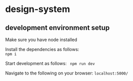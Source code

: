 # design-system

## development environment setup

Make sure you have node installed 

Install the dependencies as follows:  
  `npm i`

Start development as follows:
  ` npm run dev`

Navigate to the following on your browser:
  `localhost:5000/`
